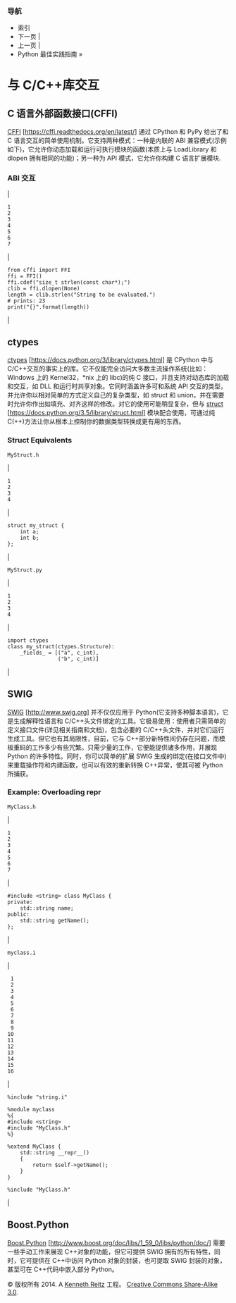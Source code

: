 ### 导航

*   索引
*   下一页 |
*   上一页 |
*   Python 最佳实践指南 »

# 与 C/C++库交互

## C 语言外部函数接口(CFFI)

[CFFI](https://cffi.readthedocs.org/en/latest/) [https://cffi.readthedocs.org/en/latest/] 通过 CPython 和 PyPy 给出了和 C 语言交互的简单使用机制。它支持两种模式：一种是内联的 ABI 兼容模式(示例如下)，它允许你动态加载和运行可执行模块的函数(本质上与 LoadLibrary 和 dlopen 拥有相同的功能)；另一种为 API 模式，它允许你构建 C 语言扩展模块.

### ABI 交互

|  
```
1
2
3
4
5
6
7
```

 |  
```
from cffi import FFI
ffi = FFI()
ffi.cdef("size_t strlen(const char*);")
clib = ffi.dlopen(None)
length = clib.strlen("String to be evaluated.")
# prints: 23
print("{}".format(length)) 
```

 |

## ctypes

[ctypes](https://docs.python.org/3/library/ctypes.html) [https://docs.python.org/3/library/ctypes.html] 是 CPython 中与 C/C++交互的事实上的库。它不仅能完全访问大多数主流操作系统(比如：Windows 上的 Kernel32，*nix 上的 libc)的纯 C 接口，并且支持对动态库的加载和交互，如 DLL 和运行时共享对象。它同时涵盖许多可和系统 API 交互的类型，并允许你以相对简单的方式定义自己的复杂类型，如 struct 和 union，并在需要时允许你作出如填充、对齐这样的修改。对它的使用可能稍显复杂，但与 [struct](https://docs.python.org/3.5/library/struct.html) [https://docs.python.org/3.5/library/struct.html] 模块配合使用，可通过纯 C(++)方法让你从根本上控制你的数据类型转换成更有用的东西。

### Struct Equivalents

`MyStruct.h`

|  
```
1
2
3
4
```

 |  
```
struct my_struct {
    int a;
    int b;
}; 
```

 |

`MyStruct.py`

|  
```
1
2
3
4
```

 |  
```
import ctypes
class my_struct(ctypes.Structure):
    _fields_ = [("a", c_int),
                ("b", c_int)] 
```

 |

## SWIG

[SWIG](http://www.swig.org) [http://www.swig.org] 并不仅仅应用于 Python(它支持多种脚本语言)，它是生成解释性语言和 C/C++头文件绑定的工具。它极易使用：使用者只需简单的定义接口文件(详见相关指南和文档)，包含必要的 C/C++头文件，并对它们运行生成工具。但它也有其局限性，目前，它与 C++部分新特性间仍存在问题，而模板重码的工作多少有些冗繁。只需少量的工作，它便能提供诸多作用，并展现 Python 的许多特性。同时，你可以简单的扩展 SWIG 生成的绑定(在接口文件中)来重载操作符和内建函数，也可以有效的重新转换 C++异常，使其可被 Python 所捕获。

### Example: Overloading __repr__

`MyClass.h`

|  
```
1
2
3
4
5
6
7
```

 |  
```
#include <string> class MyClass {
private:
    std::string name;
public:
    std::string getName();
}; 
```

 |

`myclass.i`

|  
```
 1
 2
 3
 4
 5
 6
 7
 8
 9
10
11
12
13
14
15
16
```

 |  
```
%include "string.i"

%module myclass
%{
#include <string>
#include "MyClass.h"
%}

%extend MyClass {
    std::string __repr__()
    {
        return $self->getName();
    }
}

%include "MyClass.h" 
```

 |

## Boost.Python

[Boost.Python](http://www.boost.org/doc/libs/1_59_0/libs/python/doc/) [http://www.boost.org/doc/libs/1_59_0/libs/python/doc/] 需要一些手动工作来展现 C++对象的功能，但它可提供 SWIG 拥有的所有特性，同时，它可提供在 C++中访问 Python 对象的封装，也可提取 SWIG 封装的对象，甚至可在 C++代码中嵌入部分 Python。

© 版权所有 2014\. A <a href="http://kennethreitz.com/pages/open-projects.html">Kenneth Reitz</a> 工程。 <a href="http://creativecommons.org/licenses/by-nc-sa/3.0/"> Creative Commons Share-Alike 3.0</a>.
